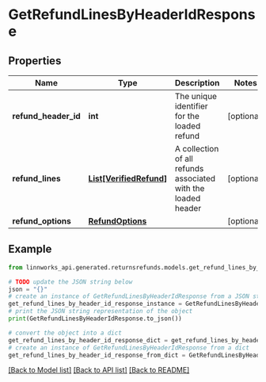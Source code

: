 # GetRefundLinesByHeaderIdResponse


## Properties

Name | Type | Description | Notes
------------ | ------------- | ------------- | -------------
**refund_header_id** | **int** | The unique identifier for the loaded refund | [optional] 
**refund_lines** | [**List[VerifiedRefund]**](VerifiedRefund.md) | A collection of all refunds associated with the loaded header | [optional] 
**refund_options** | [**RefundOptions**](RefundOptions.md) |  | [optional] 

## Example

```python
from linnworks_api.generated.returnsrefunds.models.get_refund_lines_by_header_id_response import GetRefundLinesByHeaderIdResponse

# TODO update the JSON string below
json = "{}"
# create an instance of GetRefundLinesByHeaderIdResponse from a JSON string
get_refund_lines_by_header_id_response_instance = GetRefundLinesByHeaderIdResponse.from_json(json)
# print the JSON string representation of the object
print(GetRefundLinesByHeaderIdResponse.to_json())

# convert the object into a dict
get_refund_lines_by_header_id_response_dict = get_refund_lines_by_header_id_response_instance.to_dict()
# create an instance of GetRefundLinesByHeaderIdResponse from a dict
get_refund_lines_by_header_id_response_from_dict = GetRefundLinesByHeaderIdResponse.from_dict(get_refund_lines_by_header_id_response_dict)
```
[[Back to Model list]](../README.md#documentation-for-models) [[Back to API list]](../README.md#documentation-for-api-endpoints) [[Back to README]](../README.md)



